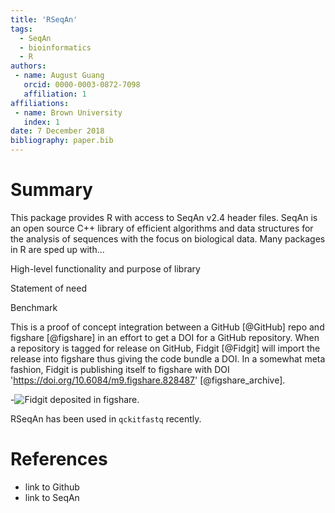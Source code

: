 ```yaml
---
title: 'RSeqAn'
tags:
  - SeqAn
  - bioinformatics
  - R
authors:
 - name: August Guang
   orcid: 0000-0003-0872-7098
   affiliation: 1
affiliations:
 - name: Brown University
   index: 1
date: 7 December 2018
bibliography: paper.bib
---
```


# Summary

This package provides R with access to SeqAn v2.4 header files. SeqAn is an open source C++ library of efficient algorithms and data structures for the analysis of sequences with the focus on biological data. Many packages in R are sped up with...

High-level functionality and purpose of library

Statement of need

Benchmark

This is a proof of concept integration between a GitHub [@GitHub] repo and figshare [@figshare] in an effort to get a DOI for a GitHub repository. When a repository is tagged for release on GitHub, Fidgit [@Fidgit] will import the release into figshare thus giving the code bundle a DOI. In a somewhat meta fashion, Fidgit is publishing itself to figshare with DOI 'https://doi.org/10.6084/m9.figshare.828487' [@figshare_archive].

-![Fidgit deposited in figshare.](figshare_article.png)

RSeqAn has been used in `qckitfastq` recently.

# References

- link to Github
- link to SeqAn